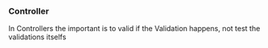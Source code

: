 ### Controller

In Controllers the important is to valid if the Validation happens, not test the validations itselfs